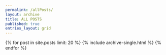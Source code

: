 ```yaml
---
permalink: /allPosts/
layout: archive
title: ALL POSTS
published: true
entries_layout: grid
---
```

{% for post in site.posts limit: 20 %}
  {% include archive-single.html %}
{% endfor %}

<!doctype html>
<html lang="en">
<head>
<meta charset="utf-8">
    <meta name="viewport" content="width=device-width, initial-scale=1" />
    <link rel="stylesheet" href="allposts.css">
</head>
</html>
